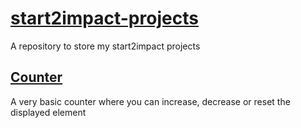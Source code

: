 # [start2impact-projects](https://github.com/MightyCoderX/start2impact-projects/)
A repository to store my start2impact projects


## [Counter](https://mightycoderx.github.io/start2impact-projects/counter/)

A very basic counter where you can increase, decrease or reset the displayed element

